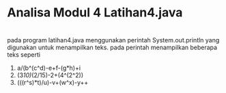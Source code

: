 # Analisa Modul 4 Latihan4.java
#

pada program latihan4.java  menggunakan perintah System.out.println yang digunakan untuk menampilkan teks. pada perintah menampilkan beberapa teks seperti 
1. a/(b^(c^d)-e+f-(g*h)+i
2. (3*10)*(2/15)-2+(4^(2^2))
3. (((r^s)*t)/u)-v+(w^x)-y++